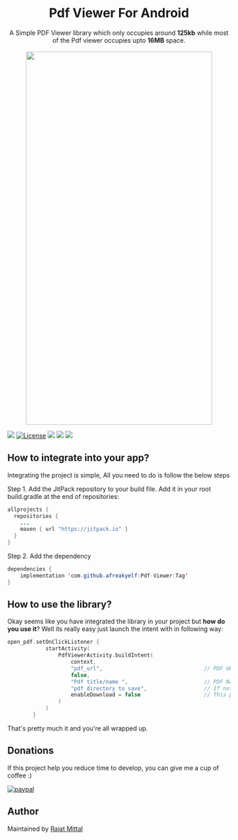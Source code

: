 <h1 align="center">Pdf Viewer For Android</h1>

<p align="center">
A Simple PDF Viewer library which only occupies around <b>125kb</b> while most of the Pdf viewer occupies upto <b>16MB</b> space.
<br>
<br>
<img src="https://raw.githubusercontent.com/afreakyelf/Pdf-Viewer/master/Screenshot_2020-07-11-23-59-31-606_com.rajat.pdfviewer.jpg" width="420" height="840" />
</p>

[![](https://jitpack.io/v/afreakyelf/Pdf-Viewer.svg)](https://jitpack.io/#afreakyelf/Pdf-Viewer) [![License](https://img.shields.io/badge/License-MIT-yellow.svg)](https://opensource.org/licenses/Apache-2.0) ![](https://img.shields.io/github/forks/afreakyelf/Pdf-Viewer?label=Forks)
![](https://img.shields.io/github/stars/afreakyelf/Pdf-Viewer?label=Stars&color=9cf) ![](https://visitor-badge.glitch.me/badge?page_id=afreakyelf.Pdf-Viewer)



## How to integrate into your app?
Integrating the project is simple, All you need to do is follow the below steps

Step 1. Add the JitPack repository to your build file. Add it in your root build.gradle at the end of repositories:

```java
allprojects {
  repositories {
    ...
    maven { url "https://jitpack.io" }
  }
}
```
Step 2. Add the dependency
```java
dependencies {
    implementation 'com.github.afreakyelf:Pdf-Viewer:Tag'
}
```

## How to use the library?
Okay seems like you have integrated the library in your project but **how do you use it**? Well its really easy just launch the intent with in following way:

```kotlin
open_pdf.setOnClickListener {
            startActivity(
                PdfViewerActivity.buildIntent(
                    context,                                                                      
                    "pdf_url",                                // PDF URL in String format
                    false,
                    "Pdf title/name ",                        // PDF Name/Title in String format
                    "pdf directory to save",                  // If nothing specific, Put "" it will save to Downloads
                    enableDownload = false                    // This param is true by defualt.
                )
            )
        } 
```

That's pretty much it and you're all wrapped up.


## Donations
If this project help you reduce time to develop, you can give me a cup of coffee :) 

[![paypal](https://www.paypalobjects.com/en_US/i/btn/btn_donateCC_LG.gif)](https://www.paypal.com/paypalme/afreakyelf)

## Author
Maintained by [Rajat Mittal](https://www.github.com/afreakyelf)
